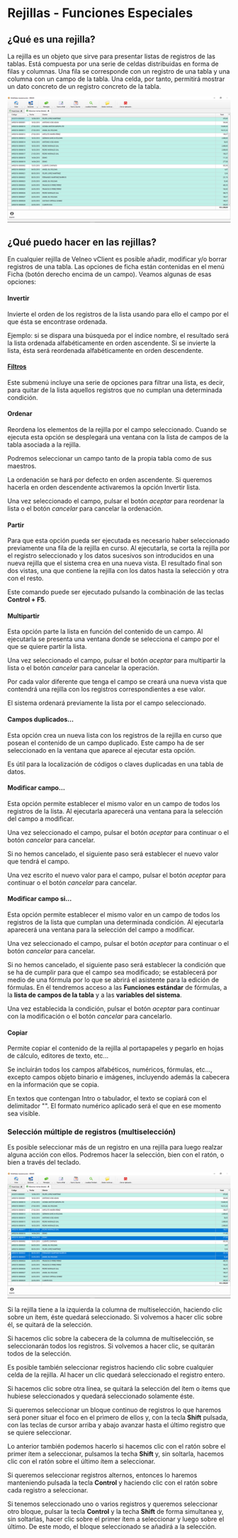 # Rejillas - Funciones Especiales

## ¿Qué es una rejilla?

 La rejilla es un objeto que sirve para presentar listas de registros de las tablas. Está compuesta por una serie de celdas distribuidas en forma de filas y columnas. Una fila se corresponde con un registro de una tabla y una columna con un campo de la tabla. Una celda, por tanto, permitirá mostrar un dato concreto de un registro concreto de la tabla.

![](../.gitbook/assets/image%20%28283%29.png)

## ¿Qué puedo hacer en las rejillas?

En cualquier rejilla de Velneo vClient es posible añadir, modificar y/o borrar registros de una tabla. Las opciones de ficha están contenidas en el menú Ficha \(botón derecho encima de un campo\). Veamos algunas de esas opciones:

#### Invertir <a id="invertir"></a>

Invierte el orden de los registros de la lista usando para ello el campo por el que ésta se encontrase ordenada.

Ejemplo: si se dispara una búsqueda por el índice nombre, el resultado será la lista ordenada alfabéticamente en orden ascendente. Si se invierte la lista, ésta será reordenada alfabéticamente en orden descendente.

#### [Filtros](../tutoriales/uso-de-los-nuevos-filtros-rapidos.md) <a id="filtros"></a>

Este submenú incluye una serie de opciones para filtrar una lista, es decir, para quitar de la lista aquellos registros que no cumplan una determinada condición.

#### Ordenar <a id="ordenar"></a>

Reordena los elementos de la rejilla por el campo seleccionado. Cuando se ejecuta esta opción se desplegará una ventana con la lista de campos de la tabla asociada a la rejilla.

Podremos seleccionar un campo tanto de la propia tabla como de sus maestros.

La ordenación se hará por defecto en orden ascendente. Si queremos hacerla en orden descendente activaremos la opción Invertir lista.

Una vez seleccionado el campo, pulsar el botón _aceptar_ para reordenar la lista o el botón _cancelar_ para cancelar la ordenación.

#### Partir <a id="partir"></a>

Para que esta opción pueda ser ejecutada es necesario haber seleccionado previamente una fila de la rejilla en curso. Al ejecutarla, se corta la rejilla por el registro seleccionado y los datos sucesivos son introducidos en una nueva rejilla que el sistema crea en una nueva vista. El resultado final son dos vistas, una que contiene la rejilla con los datos hasta la selección y otra con el resto.

Este comando puede ser ejecutado pulsando la combinación de las teclas **Control + F5**.

#### Multipartir <a id="multipartir"></a>

Esta opción parte la lista en función del contenido de un campo. Al ejecutarla se presenta una ventana donde se selecciona el campo por el que se quiere partir la lista.

Una vez seleccionado el campo, pulsar el botón _aceptar_ para multipartir la lista o el botón _cancelar_ para cancelar la operación.

Por cada valor diferente que tenga el campo se creará una nueva vista que contendrá una rejilla con los registros correspondientes a ese valor.

El sistema ordenará previamente la lista por el campo seleccionado.

#### Campos duplicados… <a id="campos-duplicados"></a>

Esta opción crea un nueva lista con los registros de la rejilla en curso que posean el contenido de un campo duplicado. Este campo ha de ser seleccionado en la ventana que aparece al ejecutar esta opción.

Es útil para la localización de códigos o claves duplicadas en una tabla de datos.

#### Modificar campo… <a id="modificar-campo"></a>

Esta opción permite establecer el mismo valor en un campo de todos los registros de la lista. Al ejecutarla aparecerá una ventana para la selección del campo a modificar.

Una vez seleccionado el campo, pulsar el botón _aceptar_ para continuar o el botón _cancelar_ para cancelar.

Si no hemos cancelado, el siguiente paso será establecer el nuevo valor que tendrá el campo.

Una vez escrito el nuevo valor para el campo, pulsar el botón _aceptar_ para continuar o el botón _cancelar_ para cancelar.

#### Modificar campo si… <a id="modificar-campo-si"></a>

Esta opción permite establecer el mismo valor en un campo de todos los registros de la lista que cumplan una determinada condición. Al ejecutarla aparecerá una ventana para la selección del campo a modificar.

Una vez seleccionado el campo, pulsar el botón _aceptar_ para continuar o el botón _cancelar_ para cancelar.

Si no hemos cancelado, el siguiente paso será establecer la condición que se ha de cumplir para que el campo sea modificado; se establecerá por medio de una fórmula por lo que se abrirá el asistente para la edición de fórmulas. En él tendremos acceso a las **Funciones estándar** de fórmulas, a la **lista de campos de la tabla** y a las **variables del sistema**.

Una vez establecida la condición, pulsar el botón _aceptar_ para continuar con la modificación o el botón _cancelar_ para cancelarlo.

#### Copiar <a id="copiar"></a>

Permite copiar el contenido de la rejilla al portapapeles y pegarlo en hojas de cálculo, editores de texto, etc...

Se incluirán todos los campos alfabéticos, numéricos, fórmulas, etc..., excepto campos objeto binario e imágenes, incluyendo además la cabecera en la información que se copia.

En textos que contengan Intro o tabulador, el texto se copiará con el delimitador "". El formato numérico aplicado será el que en ese momento sea visible.

### Selección múltiple de registros \(multiselección\) <a id="selecci&#xF3;n-m&#xFA;ltiple-de-registros-multiselecci&#xF3;n"></a>

Es posible seleccionar más de un registro en una rejilla para luego realzar alguna acción con ellos. Podremos hacer la selección, bien con el ratón, o bien a través del teclado.

![](../.gitbook/assets/image%20%2899%29.png)

Si la rejilla tiene a la izquierda la columna de multiselección, haciendo clic sobre un ítem, éste quedará seleccionado. Si volvemos a hacer clic sobre él, se quitará de la selección.

Si hacemos clic sobre la cabecera de la columna de multiselección, se seleccionarán todos los registros. Si volvemos a hacer clic, se quitarán todos de la selección.

Es posible también seleccionar registros haciendo clic sobre cualquier celda de la rejilla. Al hacer un clic quedará seleccionado el registro entero.

Si hacemos clic sobre otra línea, se quitará la selección del ítem o ítems que hubiese seleccionados y quedará seleccionado solamente éste.

Si queremos seleccionar un bloque continuo de registros lo que haremos será poner situar el foco en el primero de ellos y, con la tecla **Shift** pulsada, con las teclas de cursor arriba y abajo avanzar hasta el último registro que se quiere seleccionar.

Lo anterior también podemos hacerlo si hacemos clic con el ratón sobre el primer ítem a seleccionar, pulsamos la techa **Shift** y, sin soltarla, hacemos clic con el ratón sobre el último ítem a seleccionar.

Si queremos seleccionar registros alternos, entonces lo haremos manteniendo pulsada la tecla **Control** y haciendo clic con el ratón sobre cada registro a seleccionar.

Si tenemos seleccionado uno o varios registros y queremos seleccionar otro bloque, pulsar la tecla **Control** y la techa **Shift** de forma simultanea y, sin soltarlas, hacer clic sobre el primer ítem a seleccionar y luego sobre el último. De este modo, el bloque seleccionado se añadirá a la selección.

